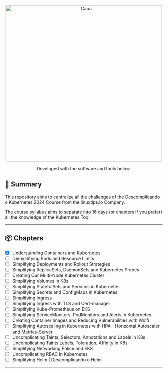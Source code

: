<p align="center">
  <img src="img.shields.io/image/capa.png" width="500" alt="Capa" /></a>
</p>

<p align="center">
	Developed with the software and tools below.
</p>

## 📝 Summary

This repository aims to centralize all the challenges of the Descomplicando o Kubernetes 2024 Course from the linuxtips.io Company.

The course syllabus aims to separate into 16 days (or chapters if you prefer) all the knowledge of the Kubernetes Tool.

---

## 📦️ Chapters

- [x] Understanding Containers and Kubernetes
- [ ] Demystifying Pods and Resource Limits
- [ ] Simplifying Deployments and Rollout Strategies
- [ ] Simplifying ReplicaSets, DaemonSets and Kubernetes Probes
- [ ] Creating Our Multi-Node Kubernetes Cluster
- [ ] Simplifying Volumes in K8s
- [ ] Simplifying StatefulSets and Services in Kubernetes
- [ ] Simplifying Secrets and ConfigMaps in Kubernetes
- [ ] Simplifying Ingress
- [ ] Simplifying Ingress with TLS and Cert-manager
- [ ] Simplifying Kube-Prometheus on EKS
- [ ] Simplifying ServiceMonitors, PodMonitors and Alerts in Kubernetes
- [ ] Creating Container Images and Reducing Vulnerabilities with Wolfi
- [ ] Simplifying Autoscaling in Kubernetes with HPA - Horizontal Autoscaler and Metrics-Server
- [ ] Uncomplicating Taints, Selectors, Annotations and Labels in K8s
- [ ] Uncomplicating Taints Lebels, Toleration, Affinity in K8s
- [ ] Simplifying Networking Police and EKS
- [ ] Uncomplicating RBAC in Kubernetes
- [ ] Simplifying Helm | Descomplicando o Helm

---